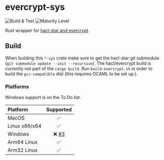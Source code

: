 # evercrypt-sys

![Build & Test](https://github.com/franziskuskiefer/evercrypt-rust/workflows/Build%20&%20Test/badge.svg)
![Maturity Level](https://img.shields.io/badge/maturity-beta-orange.svg)

Rust wrapper for [hacl-star and evercrypt](https://github.com/project-everest/hacl-star/).

## Build
When building this `*-sys` crate make sure to get the hacl-star git submodule (`git submodule update --init --recursive`).
The hacl/evercrypt build is currently not part of the `cargo build`.
Run `build-evercrypt.sh` in order to build the `gcc-compatible` dist (this requires OCAML to be set up.).

### Platforms
Windows support is on the To Do list.

| Platform      |                              Supported                              |
| :------------ | :-----------------------------------------------------------------: |
| MacOS         |                                  ✅                                  |
| Linux x86/x64 |                                  ✅                                  |
| Windows       | ❌ [#3](https://github.com/franziskuskiefer/evercrypt-rust/issues/3) |
| Arm64 Linux   |                                  ✅                                  |
| Arm32 Linux   |                                  ✅                                  |
